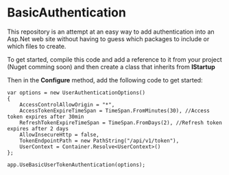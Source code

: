 # BasicAuthentication

This repository is an attempt at an easy way to add authentication into an Asp.Net web site without having to guess which packages to include or which files to create.

To get started, compile this code and add a reference to it from your project (Nuget comming soon) and then create a class that inherits from **IStartup**

Then in the **Configure** method, add the following code to get started:

    var options = new UserAuthenticationOptions()
    {
    	AccessControlAllowOrigin = "*",
    	AccessTokenExpireTimeSpan = TimeSpan.FromMinutes(30), //Access token expires after 30min
    	RefreshTokenExpireTimeSpan = TimeSpan.FromDays(2), //Refresh token expires after 2 days
    	AllowInsecureHttp = false,
    	TokenEndpointPath = new PathString("/api/v1/token"),
    	UserContext = Container.Resolve<UserContext>()
    };
    
    app.UseBasicUserTokenAuthentication(options);